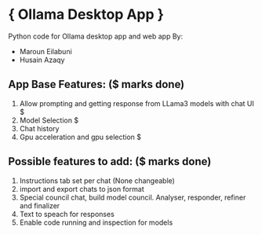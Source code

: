 # { Ollama Desktop App }
 Python code for Ollama desktop app and web app
By: 
* Maroun Eilabuni
* Husain Azaqy

## App Base Features: ($ marks done)
1. Allow prompting and getting response from LLama3 models with chat UI $
2. Model Selection $
3. Chat history 
4. Gpu acceleration and gpu selection $

## Possible features to add: ($ marks done)
1. Instructions tab set per chat (None changeable)
2. import and export chats to json format
3. Special council chat, build model council. Analyser, responder, refiner and finalizer
4. Text to speach for responses
5. Enable code running and inspection for models

